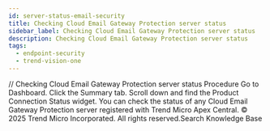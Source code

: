 ```yaml
---
id: server-status-email-security
title: Checking Cloud Email Gateway Protection server status
sidebar_label: Checking Cloud Email Gateway Protection server status
description: Checking Cloud Email Gateway Protection server status
tags:
  - endpoint-security
  - trend-vision-one
---
```


/*<![CDATA[*/ $('#title').html($('meta[name=map-description]').attr('content')); /*]]>*/ Checking Cloud Email Gateway Protection server status Procedure Go to Dashboard. Click the Summary tab. Scroll down and find the Product Connection Status widget. You can check the status of any Cloud Email Gateway Protection server registered with Trend Micro Apex Central. © 2025 Trend Micro Incorporated. All rights reserved.Search Knowledge Base
